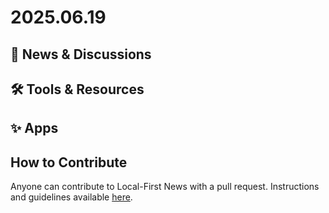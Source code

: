 # 2025.06.19

## 📰 News & Discussions



## 🛠️ Tools & Resources



## ✨ Apps



## How to Contribute
Anyone can contribute to Local-First News with a pull request. Instructions and guidelines available [here](https://github.com/localfirstnews/localfirstnews).
